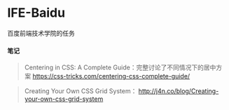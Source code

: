 # IFE-Baidu
百度前端技术学院的任务

#### 笔记
> Centering in CSS: A Complete Guide：完整讨论了不同情况下的居中方案
https://css-tricks.com/centering-css-complete-guide/

> Creating Your Own CSS Grid System：
http://j4n.co/blog/Creating-your-own-css-grid-system
